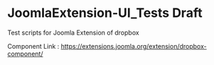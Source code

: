 # JoomlaExtension-UI_Tests Draft

Test scripts for Joomla Extension of dropbox

Component Link : https://extensions.joomla.org/extension/dropbox-component/
